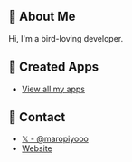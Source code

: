 ## 🐤 About Me
Hi, I'm a bird-loving developer.

## 📱 Created Apps

- [View all my apps](https://maropiyo.com/works/)

## 📨 Contact

- [𝕏 - @maropiyooo](https://x.com/maropiyooo)
- [Website](https://maropiyo.com)

<!--
**maropiyo/maropiyo** is a ✨ _special_ ✨ repository because its `README.md` (this file) appears on your GitHub profile.

Here are some ideas to get you started:

- 🔭 I’m currently working on ...
- 🌱 I’m currently learning ...
- 👯 I’m looking to collaborate on ...
- 🤔 I’m looking for help with ...
- 💬 Ask me about ...
- 📫 How to reach me: ...
- 😄 Pronouns: ...
- ⚡ Fun fact: ...
-->
